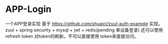 # APP-Login
一个APP登录实现
基于  https://github.com/shuaicj/zuul-auth-example 实现。
zuul + spring security + mysql + jwt + redis(pending 单设备登录)
还可以使用refresh token 对token的刷新。不可以直接使用 token来直接访问。




